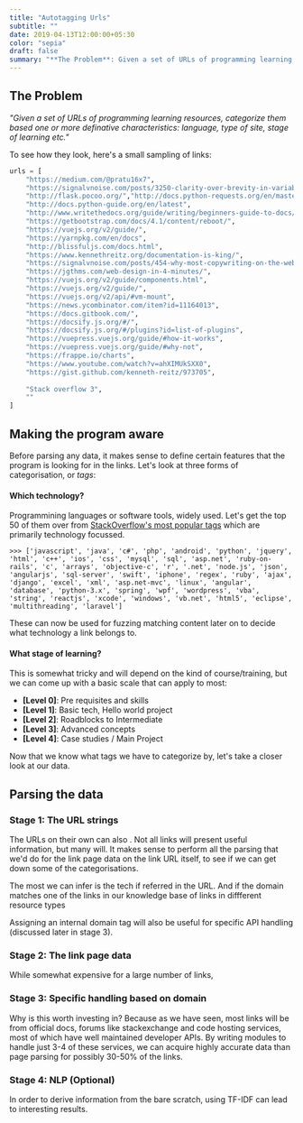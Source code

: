 ```yaml
---
title: "Autotagging Urls"
subtitle: ""
date: 2019-04-13T12:00:00+05:30
color: "sepia"
draft: false
summary: "**The Problem**: Given a set of URLs of programming learning resources, categorize them based  one or more definative characteristics: language, type of site, stage of learning etc."
---
```


## The Problem 

*"Given a set of URLs of programming learning resources, categorize them based  one or more definative characteristics: language, type of site, stage of learning etc."*



To see how they look, here's a small sampling of links:

```py
urls = [
    "https://medium.com/@pratu16x7",
    "https://signalvnoise.com/posts/3250-clarity-over-brevity-in-variable-and-method-names",
    "http://flask.pocoo.org/","http://docs.python-requests.org/en/master/",
    "http://docs.python-guide.org/en/latest",
    "http://www.writethedocs.org/guide/writing/beginners-guide-to-docs/#what-to-write",
    "https://getbootstrap.com/docs/4.1/content/reboot/",
    "https://vuejs.org/v2/guide/",
    "https://yarnpkg.com/en/docs",
    "http://blissfuljs.com/docs.html",
    "https://www.kennethreitz.org/documentation-is-king/",
    "https://signalvnoise.com/posts/454-why-most-copywriting-on-the-web-sucks",
    "https://jgthms.com/web-design-in-4-minutes/",
    "https://vuejs.org/v2/guide/components.html",
    "https://vuejs.org/v2/guide/",
    "https://vuejs.org/v2/api/#vm-mount",
    "https://news.ycombinator.com/item?id=11164013",
    "https://docs.gitbook.com/",
    "https://docsify.js.org/#/",
    "https://docsify.js.org/#/plugins?id=list-of-plugins",
    "https://vuepress.vuejs.org/guide/#how-it-works",
    "https://vuepress.vuejs.org/guide/#why-not",
    "https://frappe.io/charts",
    "https://www.youtube.com/watch?v=ahXIMUkSXX0",
    "https://gist.github.com/kenneth-reitz/973705",
    
    "Stack overflow 3",
    ""
]
```

 

## Making the program aware 

Before parsing any data, it makes sense to define certain features  that the program is looking for in the links. Let's look at three forms  of categorisation, or *tags*:

#### Which technology? 

Programmining languages or software tools, widely used. Let's get the top 50 of them over from [StackOverflow's most popular tags](https://data.stackexchange.com/stackoverflow/query/172362/get-all-tags) which are primarily technology focussed.

```shell
>>> ['javascript', 'java', 'c#', 'php', 'android', 'python', 'jquery', 'html', 'c++', 'ios', 'css', 'mysql', 'sql', 'asp.net', 'ruby-on-rails', 'c', 'arrays', 'objective-c', 'r', '.net', 'node.js', 'json', 'angularjs', 'sql-server', 'swift', 'iphone', 'regex', 'ruby', 'ajax', 'django', 'excel', 'xml', 'asp.net-mvc', 'linux', 'angular', 'database', 'python-3.x', 'spring', 'wpf', 'wordpress', 'vba', 'string', 'reactjs', 'xcode', 'windows', 'vb.net', 'html5', 'eclipse', 'multithreading', 'laravel']
```

These can now be used for fuzzing matching content later on to decide what technology a link belongs to.



#### What stage of learning?

This is somewhat tricky and will depend on the kind of  course/training, but we can come up with a basic scale that can apply to  most:

-  **[Level 0]**: Pre requisites and skills
-  **[Level 1]**: Basic tech, Hello world project 
-  **[Level 2]**: Roadblocks to Intermediate
-  **[Level 3]**: Advanced concepts
-  **[Level 4]**: Case studies / Main Project

Now that we know what tags we have to categorize by, let's take a closer look at our data.



 

## Parsing the data 

### Stage 1: The URL strings 

The URLs on their own can also . Not all links will present useful  information, but many will. It makes sense to perform all the parsing  that we'd do for the link page data on the link URL itself, to see if we  can get down some of the categorisations.

The most we can infer is the tech if referred in the URL. And if the  domain matches one of the links in our knowledge base of links in  diffferent resource types

Assigning an internal domain tag will also be useful for specific API handling (discussed later in stage 3).

### Stage 2: The link page data 

While somewhat expensive for a large number of links,

### Stage 3: Specific handling based on domain 

Why is this worth investing in? Because as we have seen, most links  will be from official docs, forums like stackexchange and code hosting  services, most of which have well maintained developer APIs. By writing  modules to handle just 3-4 of these services, we can acquire highly  accurate data than page parsing for possibly 30-50% of the links.

### Stage 4: NLP (Optional) 

In order to derive information from the bare scratch, using TF-IDF can lead to interesting results.

